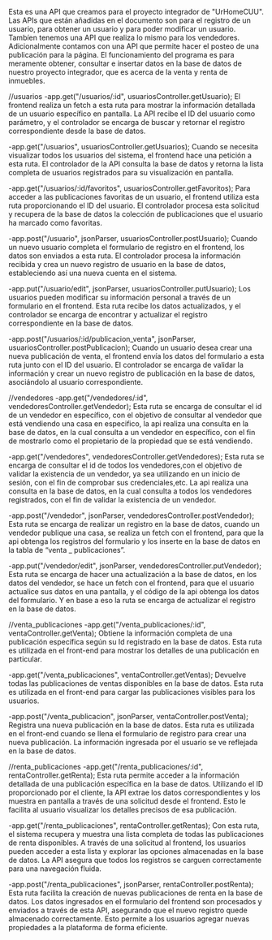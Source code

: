 Esta es una API que creamos para el proyecto integrador de "UrHomeCUU".
Las APIs que están añadidas en el documento son para el registro de un usuario, para obtener un usuario y para poder modificar un usuario. 
Tambíen tenemos una API que realiza lo mismo para los vendedores.
Adicionalmente contamos con una API que permite hacer el posteo de una publicación para la página.
El funcionamiento del programa es para meramente obtener, consultar e insertar datos en la base de datos de nuestro proyecto integrador, 
que es acerca de la venta y renta de inmuebles.

//usuarios
-app.get("/usuarios/:id", usuariosController.getUsuario);
El frontend realiza un fetch a esta ruta para mostrar la información detallada de un usuario específico en pantalla. 
La API recibe el ID del usuario como parámetro, y el controlador se encarga de buscar y retornar el registro correspondiente desde la base de datos.

-app.get("/usuarios", usuariosController.getUsuarios);
Cuando se necesita visualizar todos los usuarios del sistema, el frontend hace una petición a esta ruta. 
El controlador de la API consulta la base de datos y retorna la lista completa de usuarios registrados para su visualización en pantalla.

-app.get("/usuarios/:id/favoritos", usuariosController.getFavoritos);
Para acceder a las publicaciones favoritas de un usuario, el frontend utiliza esta ruta proporcionando el ID del usuario. 
El controlador procesa esta solicitud y recupera de la base de datos la colección de publicaciones que el usuario ha marcado como favoritas.

-app.post("/usuario", jsonParser, usuariosController.postUsuario);
Cuando un nuevo usuario completa el formulario de registro en el frontend, los datos son enviados a esta ruta. 
El controlador procesa la información recibida y crea un nuevo registro de usuario en la base de datos, 
estableciendo así una nueva cuenta en el sistema.

-app.put("/usuario/edit", jsonParser, usuariosController.putUsuario);
Los usuarios pueden modificar su información personal a través de un formulario en el frontend. Esta ruta recibe los datos actualizados, 
y el controlador se encarga de encontrar y actualizar el registro correspondiente en la base de datos.

-app.post("/usuarios/:id/publicacion_venta", jsonParser, usuariosController.postPublicacion);
Cuando un usuario desea crear una nueva publicación de venta, el frontend envía los datos del formulario a esta ruta junto con el ID del usuario. 
El controlador se encarga de validar la información y crear un nuevo registro de publicación en la base de datos, asociándolo al usuario correspondiente.


//vendedores
-app.get("/vendedores/:id", vendedoresController.getVendedor);
Esta ruta se encarga de consultar el id de un vendedor en específico, con el objetivo de consultar al vendedor que está 
vendiendo una casa en especifico, la api realiza una consulta en la base de datos, en la cual consulta a un vendedor en específico, 
con el fin de mostrarlo como el propietario de la propiedad que se está vendiendo.

-app.get("/vendedores", vendedoresController.getVendedores);
Esta ruta se encarga de consultar el id de todos los vendedores,con el objetivo de validar la existencia de un vendedor, 
ya sea utilizando en un inicio de sesión, con el fin de comprobar sus credenciales,etc. La api realiza una consulta en la base de datos, 
en la cual consulta a todos los vendedores registrados, con el fin de validar la existencia de un vendedor.

-app.post("/vendedor", jsonParser, vendedoresController.postVendedor);
Esta ruta se encarga de realizar un registro en la base de datos, cuando un vendedor publique una casa, se realiza un fetch con el frontend, 
para que la api obtenga los registros del formulario y los inserte en la base de datos en la tabla de “venta _ publicaciones”.

-app.put("/vendedor/edit", jsonParser, vendedoresController.putVendedor);
Esta ruta se encarga de hacer una actualización a la base de datos, en los datos del vendedor, se hace un fetch con el frontend, 
para que el usuario actualice sus datos en una pantalla, y el código de la api obtenga los datos del formulario. 
Y en base a eso la ruta se encarga de actualizar el registro en la base de datos.


//venta_publicaciones
-app.get("/venta_publicaciones/:id", ventaController.getVenta);
Obtiene la información completa de una publicación específica según su Id registrado en la base de datos.
Esta ruta es utilizada en el front-end para mostrar los detalles de una publicación en particular.

-app.get("/venta_publicaciones", ventaController.getVentas);
Devuelve todas las publicaciones de ventas disponibles en la base de datos.
Esta ruta es utilizada en el front-end para cargar las publicaciones visibles para los usuarios. 

-app.post("/venta_publicacion", jsonParser, ventaController.postVenta);
Registra una nueva publicación en la base de datos. Esta ruta es utilizada en el front-end cuando se llena el formulario de registro para crear una nueva publicación. 
La información ingresada por el usuario se ve reflejada en la base de datos.


//renta_publicaciones
-app.get("/renta_publicaciones/:id", rentaController.getRenta);
Esta ruta permite acceder a la información detallada de una publicación específica en la base de datos. 
Utilizando el ID proporcionado por el cliente, la API extrae los datos correspondientes y los muestra en pantalla a través de una solicitud desde el frontend. 
Esto le facilita al usuario visualizar los detalles precisos de esa publicación.

-app.get("/renta_publicaciones", rentaController.getRentas);
Con esta ruta, el sistema recupera y muestra una lista completa de todas las publicaciones de renta disponibles. 
A través de una solicitud al frontend, los usuarios pueden acceder a esta lista y explorar las opciones almacenadas en la base de datos. 
La API asegura que todos los registros se carguen correctamente para una navegación fluida.

-app.post("/renta_publicaciones", jsonParser, rentaController.postRenta);
Esta ruta facilita la creación de nuevas publicaciones de renta en la base de datos. Los datos ingresados en el formulario del frontend son procesados y enviados a través de esta API, 
asegurando que el nuevo registro quede almacenado correctamente. Esto permite a los usuarios agregar nuevas propiedades a la plataforma de forma eficiente.

